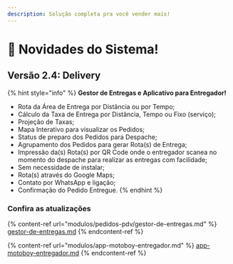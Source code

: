 ```yaml
---
description: Solução completa pra você vender mais!
---
```


# 🚀 Novidades do Sistema!

## Versão 2.4: Delivery

{% hint style="info" %}
**Gestor de Entregas e Aplicativo para Entregador!**

* Rota da Área de Entrega por Distância ou por Tempo;&#x20;
* Cálculo da Taxa de Entrega por Distância, Tempo ou Fixo (serviço);&#x20;
* Projeção de Taxas;&#x20;
* Mapa Interativo para visualizar os Pedidos;&#x20;
* Status de preparo dos Pedidos para Despache;&#x20;
* Agrupamento dos Pedidos para gerar Rota(s) de Entrega;&#x20;
* Impressão da(s) Rota(s) por QR Code onde o entregador scanea no momento do despache para realizar as entregas com facilidade;&#x20;
* Sem necessidade de instalar;&#x20;
* Rota(s) através do Google Maps;&#x20;
* Contato por WhatsApp e ligação;&#x20;
* Confirmação do Pedido Entregue.
{% endhint %}

### **Confira as atualizações**

{% content-ref url="modulos/pedidos-pdv/gestor-de-entregas.md" %}
[gestor-de-entregas.md](modulos/pedidos-pdv/gestor-de-entregas.md)
{% endcontent-ref %}

{% content-ref url="modulos/app-motoboy-entregador.md" %}
[app-motoboy-entregador.md](modulos/app-motoboy-entregador.md)
{% endcontent-ref %}
